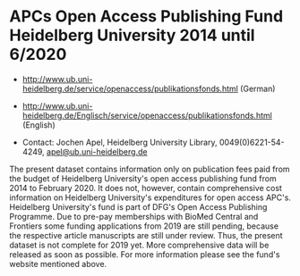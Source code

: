 # APCs Open Access Publishing Fund Heidelberg University 2014 until 6/2020 

* http://www.ub.uni-heidelberg.de/service/openaccess/publikationsfonds.html (German)
* http://www.ub.uni-heidelberg.de/Englisch/service/openaccess/publikationsfonds.html (English)


* Contact: Jochen Apel, Heidelberg University Library, 0049(0)6221-54-4249, apel@ub.uni-heidelberg.de


The present dataset contains information only on publication fees paid from the budget of Heidelberg University's open access publishing fund from 2014 to February 2020. It does not, however, contain comprehensive cost information on Heidelberg University's expenditures for open access APC's. 
Heidelberg University's fund is part of DFG's Open Access Publishing Programme.  Due to pre-pay memberships with BioMed Central and Frontiers some funding applications from 2019 are still pending, because the respective article manuscripts are still under review. Thus, the present dataset is not complete for 2019 yet. More comprehensive data will be released as soon as possible. For more information please see the fund's website mentioned above.

